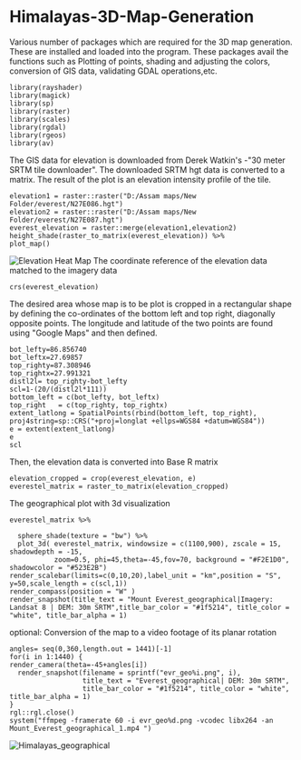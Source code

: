 # Himalayas-3D-Map-Generation

Various number of packages which are required for the 3D map generation. These are installed and loaded into the program. These packages avail the functions such as Plotting of points, shading and adjusting the colors, conversion of GIS data, validating GDAL operations,etc. 
```{r}
library(rayshader)
library(magick)
library(sp)
library(raster)
library(scales)
library(rgdal)
library(rgeos)
library(av)
```
The GIS data for elevation is downloaded from Derek Watkin's -"30 meter SRTM tile downloader". The downloaded SRTM hgt data is converted to a matrix. The result of the plot is an elevation intensity profile of the tile.
```{r fig1, fig.height = 15, fig.width = 10, align= "center"}
elevation1 = raster::raster("D:/Assam maps/New Folder/everest/N27E086.hgt")
elevation2 = raster::raster("D:/Assam maps/New Folder/everest/N27E087.hgt")
everest_elevation = raster::merge(elevation1,elevation2)
height_shade(raster_to_matrix(everest_elevation)) %>%
plot_map()
```
![Elevation Heat Map](https://github.com/Hwoabam/Rstudio/blob/master/EVR1.png)
The coordinate reference of the elevation data matched to the imagery data
```{r}
crs(everest_elevation)
```

The desired area whose map is to be plot is cropped in a rectangular shape by defining the co-ordinates of the bottom left and top right, diagonally opposite points. The longitude and latitude of the two points are found using "Google Maps" and then defined.
```{r}
bot_lefty=86.856740
bot_leftx=27.69857
top_righty=87.308946
top_rightx=27.991321
distl2l= top_righty-bot_lefty  
scl=1-(20/(distl2l*111))
bottom_left = c(bot_lefty, bot_leftx)
top_right   = c(top_righty, top_rightx)
extent_latlong = SpatialPoints(rbind(bottom_left, top_right), proj4string=sp::CRS("+proj=longlat +ellps=WGS84 +datum=WGS84"))
e = extent(extent_latlong)
e
scl
```
Then, the elevation data is converted into Base R matrix
```{r fig4, fig.height = 15, fig.width = 10, align= "center"}
elevation_cropped = crop(everest_elevation, e)
everestel_matrix = raster_to_matrix(elevation_cropped)
```

The geographical plot with 3d visualization
```{r fig7, fig.height = 12, fig.width = 9, align= "center"}
everestel_matrix %>%
 
  sphere_shade(texture = "bw") %>%
  plot_3d( everestel_matrix, windowsize = c(1100,900), zscale = 15, shadowdepth = -15,
           zoom=0.5, phi=45,theta=-45,fov=70, background = "#F2E1D0", shadowcolor = "#523E2B")
render_scalebar(limits=c(0,10,20),label_unit = "km",position = "S", y=50,scale_length = c(scl,1))
render_compass(position = "W" )
render_snapshot(title_text = "Mount Everest_geographical|Imagery: Landsat 8 | DEM: 30m SRTM",title_bar_color = "#1f5214", title_color = "white", title_bar_alpha = 1)
```
optional: Conversion of the map to a video footage of its planar rotation
```{r}
angles= seq(0,360,length.out = 1441)[-1]
for(i in 1:1440) {
render_camera(theta=-45+angles[i])
  render_snapshot(filename = sprintf("evr_geo%i.png", i), 
                  title_text = "Everest_geographical| DEM: 30m SRTM",
                  title_bar_color = "#1f5214", title_color = "white", title_bar_alpha = 1)
}
rgl::rgl.close()
system("ffmpeg -framerate 60 -i evr_geo%d.png -vcodec libx264 -an Mount_Everest_geographical_1.mp4 ")
```
![Himalayas_geographical](https://github.com/Hwoabam/Rstudio/blob/master/EVR2.png)
